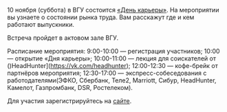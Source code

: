 10 ноября (суббота) в ВГУ состоится [«День карьеры»](https://vk.com/vsu_career). На мероприятии вы узнаете о состоянии рынка труда. Вам расскажут где и кем работают выпускники.

Встреча пройдет в актовом зале ВГУ.

Расписание мероприятия: 9:00-10:00 — регистрация участников; 10:00 — открытие «Дня карьеры»; 10:00-11:00 — лекция для соискателей от ()HeadHunter\](https://vk.com/headhunter); 12:00-12:30 — кофе-брейк от партнёров мероприятия; 12:30-17:00 — экспресс-собеседования с работодателями(ЭФКО, Сбербанк, Теле2, Marriott, Сибур, HeadHunter, Камелот, Газпромбанк, DSR, Ростелеком).

Для участия зарегистрируйтесь на [сайте](https://vk.cc/8DvwJO).